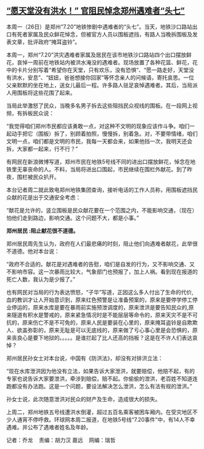 <!--1627382940000-->
[“愿天堂没有洪水！”  官阻民悼念郑州遇难者“头七”](https://www.rfa.org/mandarin/yataibaodao/shehui/ql2-07272021064924.html)
------

<p>本周一（26<span>日）是郑州“</span>7.20<span>”地铁惨剧中遇难者的“头七”。当天，地铁沙口路站出口有死者家属及民众鲜花悼念，但被官方人员以围板遮挡，有路人当晚拆围板及发表文章，批评政府“掩耳盗铃”。</span></p><p>本周一，郑州“7.20<span>”洪灾遇难者家属及居民在该市地铁沙口路站四个出口摆放鲜花，哀悼一周前在地铁站内被洪水淹没的遇难者。现场放置了各种花篮、鲜花，花中的卡片分别写着“希望你在天堂，只有欢乐，没有恐惧”、“愿一路走好，天堂没有洪水，安息”、“妞妞，爸爸想接你回家”等怀念亲人的问候语，寄托哀思。一位父亲默默的坐在地上，送女儿最后一程。许多路人驻足哀悼遇难者。其后，当局派人用围板将这些花围了起来。</span></p><p>当局此举激怒了民众，当晚多名男子拆去这些阻挡民众视线的围板。在一段网上视频，有拆板民众说：</p><p>“我觉得咱们郑州市民都应该勇敢一点，对这种不文明的现象应该作斗争。咱们一起动手把它（围板）拆了，别顾着拍照，慢慢拆，别着急。对，不要带情绪，咱们文明一点，咱们都是文明的市民，我每一天都会来，如果他挡一次，我明天还会拆，大家都一起来，行不行？”</p><p>有网民在新浪微博写道，郑州市民在地铁5<span>号线不同的进出口摆放鲜花，悼念在地铁里无辜丧命的人。不料，当局将进出口围起，市民继续在围栏外献花。到了昨夜，围栏被民众扒开。</span></p><p>本台记者周二就此致电郑州地铁集团查询，接听电话的工作人员称，用围板遮挡民众献的花是出于交通安全考虑：</p><p>“献花是允许的，竖立围板是民众献花要在一个范围之内，不能影响交通，（现在）怕他们走到路边，影响交通。这个问题不大，都是小事。”</p><p><strong>郑州居民</strong><strong> :<span>阻止献花很不道德。</span></strong></p><p>郑州居民周先生认为，政府在人们最悲痛的时刻，阻止他们向遇难者献花，此举很不道德。他对本台说：</p><p>“政府不合适的。献花是对遇难者的告慰，咱们是自发的行为，又不影响交通、又不影响市容。这一次暴雨比较大，气象部门也预报了，加上人祸。看到现在报道的死亡人数，我认为是少报了。”</p><p>也有网民对当局的行为表达愤怒，“子华”写道，正因这么多人付出了生命的代价,<span>血的教训才让人开始意识到，原来红色预警是让准备预案的，原来是要停学停工停业停运的，原来水库是要在暴雨前实施预泄调度的，原来泄洪是要告知民众的</span>,<span>原来隧道有积水是警戒的，原来紧急情况时是不能层层等命令的，原来天灾不是不可抗的，原来伤亡不是不可免的，原来人民是要装在心里的，原来掩耳盗铃是自欺欺人、欲盖弥彰的，原来无耻是可以无底线的，原来做了亏心事心里是会恐惧的，原来丧良心是要下地狱的。。。。。</span>是谁拦起了比人还高的挡板？这是在不许人们表达哀悼？</p><p>郑州居民孙女士对本台说，中国有《防洪法》，却没有对排洪立法：</p><p>“现在水库泄洪因为他没有立法，如果告诉大家泄洪，就要赔偿，他赔不起，有的专家也说告诉大家要泄洪，牵涉到赔偿，赔不起。你偷偷的泄洪，老百姓不知道连跑都没有办法跑。这是一个问题，要设法解决怎么泄洪，怎么有法有规的泄洪。”</p><p>孙女士说，此次随意泄洪对民众的财产及生命，造成很大的损失。</p><p>上周二，郑州地铁五号线遭洪水倒灌，超过五百名乘客被困车厢内。在受灾地区不少人通宵不停呼救。环球网本周二报道，在地铁5<span>号线“</span>7.20<span>事件”中，有</span>14<span>人不幸遇难。并公布了遇难者姓名及年龄。</span></p><p></p><p>记者：乔龙    责编：胡力汉 嘉远    网编：瑞哲</p><p> </p>
